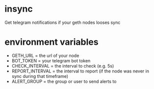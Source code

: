 # insync

Get telegram notifications if your geth nodes looses sync 

# environment variables
- GETH_URL = the url of your node
- BOT_TOKEN = your telegram bot token
- CHECK_INTERVAL = the interval to check (e.g. 5s)
- REPORT_INTERVAL = the interval to report (if the node was never in sync during that timeframe)
- ALERT_GROUP = the group or user to send alerts to